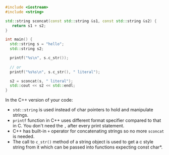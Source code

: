 ```cpp
#include <iostream>
#include <string>

std::string sconcat(const std::string &s1, const std::string &s2) {
    return s1 + s2;
}

int main() {
   std::string s = "hello";
   std::string s2;

   printf("%s\n", s.c_str());
   
   // or 
   printf("%s%s\n", s.c_str(), " literal");

   s2 = sconcat(s, " literal");
   std::cout << s2 << std::endl;
}
```

In the C++ version of your code:
- `std::string` is used instead of char pointers to hold and manipulate strings.
- `printf` function in C++ uses different format specifier compared to that in C. You don't need the `,` after every print statement.
- C++ has built-in `+` operator for concatenating strings so no more `sconcat` is needed.
- The call to `c_str()` method of a string object is used to get a c style string from it which can be passed into functions expecting const char*.
